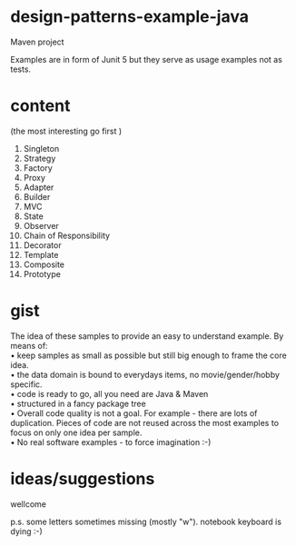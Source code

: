 # design-patterns-example-java
Maven project

Examples are in form of Junit 5 but they serve as usage examples not as tests.


# content
(the most interesting go first )
1. Singleton
2. Strategy
3. Factory 
4. Proxy
5. Adapter
6. Builder
7. MVC
8. State
9. Observer
10. Chain of Responsibility
11. Decorator  
12. Template  
13. Composite  
14. Prototype  

# gist
The idea of these samples to provide an easy to understand example.
By means of:  
• keep samples as small as possible but still big enough to frame the core idea.  
• the data domain is bound to everydays items, no movie/gender/hobby specific.  
• code is ready to go, all you need are Java & Maven  
• structured in a fancy package tree  
• Overall code quality is not a goal. For example - there are lots of duplication.
Pieces of code are not reused across the most examples to focus on only one idea per sample.  
• No real software examples - to force imagination :-)      


# ideas/suggestions 
wellcome

p.s. some letters sometimes missing (mostly "w"). notebook keyboard is dying :-)
